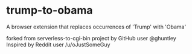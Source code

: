 # trump-to-obama

A browser extension that replaces occurrences of 'Trump' with 'Obama'

forked from serverless-to-cgi-bin project by GitHub user @ghuntley
Inspired by Reddit user /u/oJustSomeGuy
